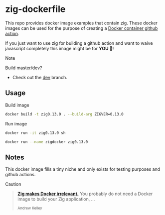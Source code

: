 # zig-dockerfile
This repo provides docker image examples that contain zig.
These docker images can be used for the purpose of creating a [Docker container github action](https://docs.github.com/en/actions/sharing-automations/creating-actions/creating-a-docker-container-action).

If you just want to use zig for building a github action and want to waive javascript completely this image might be for **YOU** 🫵!

> [!NOTE]
> Build master/dev?
> - Check out the [dev](https://github.com/42LM/zig-dockerfile/tree/dev) branch.

## Usage
Build image
```sh
docker build -t zig0.13.0 . --build-arg ZIGVER=0.13.0
```

Run image
```sh
docker run -it zig0.13.0 sh
```
```sh
docker run --name zigdocker zig0.13.0
```

## Notes
This docker image fills a tiny niche and only exists for testing purposes and github actions.

> [!CAUTION]
> > [**Zig makes Docker irrelevant.**](https://github.com/ziglang/docker-zig) You probably do not need a Docker image to
build your Zig application, ...
> >
> > <sup>Andrew Kelley</sup>
